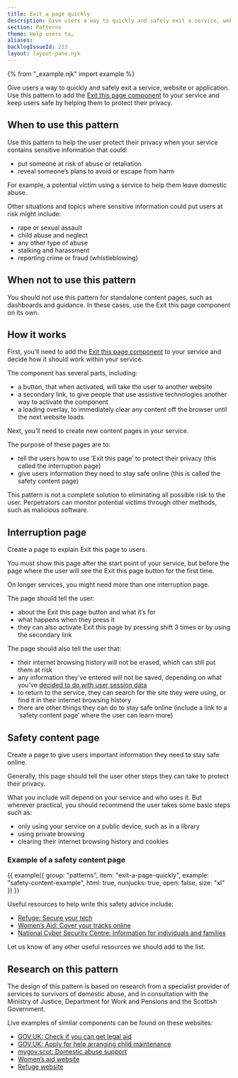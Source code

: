 ```yaml
---
title: Exit a page quickly
description: Give users a way to quickly and safely exit a service, website or application.
section: Patterns
theme: Help users to…
aliases:
backlogIssueId: 213
layout: layout-pane.njk
---
```


{% from "_example.njk" import example %}

Give users a way to quickly and safely exit a service, website or application.
Use this pattern to add the [Exit this page component](/components/exit-this-page/) to your service and keep users safe by helping them to protect their privacy.

## When to use this pattern

Use this pattern to help the user protect their privacy when your service contains sensitive information that could:

- put someone at risk of abuse or retaliation
- reveal someone’s plans to avoid or escape from harm

For example, a potential victim using a service to help them leave domestic abuse.

Other situations and topics where sensitive information could put users at risk might include:

- rape or sexual assault
- child abuse and neglect
- any other type of abuse
- stalking and harassment
- reporting crime or fraud (whistleblowing)

## When not to use this pattern

You should not use this pattern for standalone content pages, such as dashboards and guidance. In these cases, use the Exit this page component on its own.

## How it works

First, you’ll need to add the [Exit this page component](/components/exit-this-page/) to your service and decide how it should work within your service.

The component has several parts, including:

- a button, that when activated, will take the user to another website
- a secondary link, to give people that use assistive technologies another way to activate the component
- a loading overlay, to immediately clear any content off the browser until the next website loads

Next, you’ll need to create new content pages in your service.

The purpose of these pages are to:

- tell the users how to use ‘Exit this page’ to protect their privacy (this called the interruption page)
- give users information they need to stay safe online (this is called the safety content page)

This pattern is not a complete solution to eliminating all possible risk to the user. Perpetrators can monitor potential victims through other methods, such as malicious software.

## Interruption page

Create a page to explain Exit this page to users.

You must show this page after the start point of your service, but before the page where the user will see the Exit this page button for the first time.

On longer services, you might need more than one interruption page.

The page should tell the user:

- about the Exit this page button and what it’s for
- what happens when they press it
- they can also activate Exit this page by pressing shift 3 times or by using the secondary link

The page should also tell the user that:

- their internet browsing history will not be erased, which can still put them at risk
- any information they’ve entered will not be saved, depending on what you’ve [decided to do with user session data](/components/exit-this-page/#consider-what-to-do-with-user-session-data)
- to return to the service, they can search for the site they were using, or find it in their internet browsing history
- there are other things they can do to stay safe online (include a link to a ‘safety content page’ where the user can learn more)

## Safety content page

Create a page to give users important information they need to stay safe online.

Generally, this page should tell the user other steps they can take to protect their privacy.

What you include will depend on your service and who uses it. But wherever practical, you should recommend the user takes some basic steps such as:

- only using your service on a public device, such as in a library
- using private browsing
- clearing their internet browsing history and cookies

### Example of a safety content page

{{ example({ group: "patterns", item: "exit-a-page-quickly", example: "safety-content-example", html: true, nunjucks: true, open: false, size: "xl" }) }}

Useful resources to help write this safety advice include:

- [Refuge: Secure your tech](https://refugetechsafety.org/secure-your-tech/)
- [Women’s Aid: Cover your tracks online](https://www.womensaid.org.uk/information-support/what-is-domestic-abuse/cover-your-tracks-online/)
- [National Cyber Security Centre: Information for individuals and families](https://www.ncsc.gov.uk/section/information-for/individuals-families/)

Let us know of any other useful resources we should add to the list.

## Research on this pattern

The design of this pattern is based on research from a specialist provider of services to survivors of domestic abuse, and in consultation with the Ministry of Justice, Department for Work and Pensions and the Scottish Government.

Live examples of similar components can be found on these websites:

- [GOV.UK: Check if you can get legal aid](https://www.gov.uk/check-legal-aid)
- [GOV.UK: Apply for help arranging child maintenance](https://child-maintenance.service.gov.uk/apply/)
- [mygov.scot: Domestic abuse support](https://www.mygov.scot/domestic-abuse/)
- [Women’s aid website](https://www.womensaid.org.uk/)
- [Refuge website](https://www.nationaldahelpline.org.uk/)
